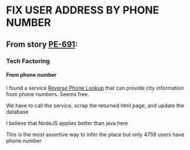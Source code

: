 # FIX USER ADDRESS BY PHONE NUMBER
## From story [PE-691](https://plato.atlassian.net/browse/PE-691): 

### Tech Factoring
#### From phone number

I found a service [Reverse Phone Lookup](https://www.comfi.com/abook/reverse) that can provide city information from phone numbers. Seems free.

We have to call the service, scrap the returned html page, and update the database

I believe that NodeJS applies better than java here

This is the most assertive way to infer the place but only 4759 users have phone number